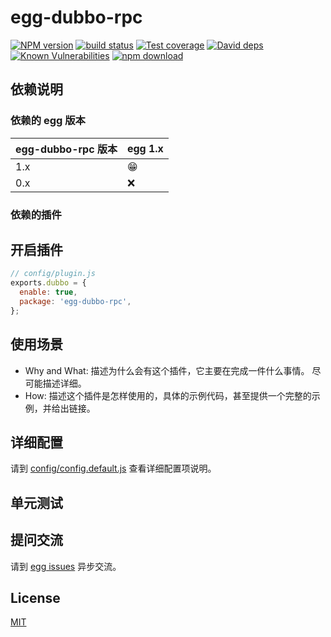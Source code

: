 # egg-dubbo-rpc

[![NPM version][npm-image]][npm-url]
[![build status][travis-image]][travis-url]
[![Test coverage][codecov-image]][codecov-url]
[![David deps][david-image]][david-url]
[![Known Vulnerabilities][snyk-image]][snyk-url]
[![npm download][download-image]][download-url]

[npm-image]: https://img.shields.io/npm/v/egg-dubbo-rpc.svg?style=flat-square
[npm-url]: https://npmjs.org/package/egg-dubbo-rpc
[travis-image]: https://img.shields.io/travis/eggjs/egg-dubbo-rpc.svg?style=flat-square
[travis-url]: https://travis-ci.org/eggjs/egg-dubbo-rpc
[codecov-image]: https://img.shields.io/codecov/c/github/eggjs/egg-dubbo-rpc.svg?style=flat-square
[codecov-url]: https://codecov.io/github/eggjs/egg-dubbo-rpc?branch=master
[david-image]: https://img.shields.io/david/eggjs/egg-dubbo-rpc.svg?style=flat-square
[david-url]: https://david-dm.org/eggjs/egg-dubbo-rpc
[snyk-image]: https://snyk.io/test/npm/egg-dubbo-rpc/badge.svg?style=flat-square
[snyk-url]: https://snyk.io/test/npm/egg-dubbo-rpc
[download-image]: https://img.shields.io/npm/dm/egg-dubbo-rpc.svg?style=flat-square
[download-url]: https://npmjs.org/package/egg-dubbo-rpc

<!--
Description here.
-->

## 依赖说明

### 依赖的 egg 版本

egg-dubbo-rpc 版本 | egg 1.x
--- | ---
1.x | 😁
0.x | ❌

### 依赖的插件
<!--

如果有依赖其它插件，请在这里特别说明。如

- security
- multipart

-->

## 开启插件

```js
// config/plugin.js
exports.dubbo = {
  enable: true,
  package: 'egg-dubbo-rpc',
};
```

## 使用场景

- Why and What: 描述为什么会有这个插件，它主要在完成一件什么事情。
尽可能描述详细。
- How: 描述这个插件是怎样使用的，具体的示例代码，甚至提供一个完整的示例，并给出链接。

## 详细配置

请到 [config/config.default.js](config/config.default.js) 查看详细配置项说明。

## 单元测试

<!-- 描述如何在单元测试中使用此插件，例如 schedule 如何触发。无则省略。-->

## 提问交流

请到 [egg issues](https://github.com/eggjs/egg/issues) 异步交流。

## License

[MIT](LICENSE)
